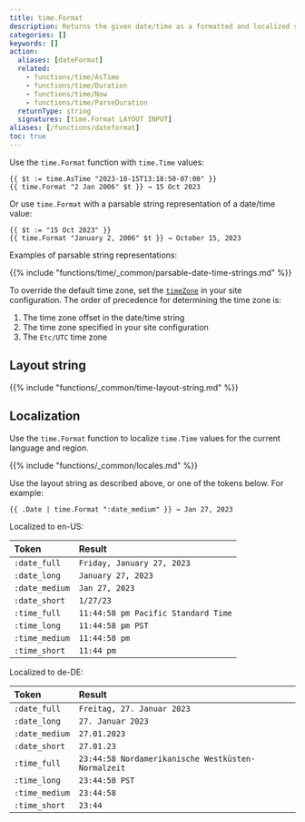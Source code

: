 ```yaml
---
title: time.Format
description: Returns the given date/time as a formatted and localized string.
categories: []
keywords: []
action:
  aliases: [dateFormat]
  related:
    - functions/time/AsTime
    - functions/time/Duration
    - functions/time/Now
    - functions/time/ParseDuration
  returnType: string
  signatures: [time.Format LAYOUT INPUT]
aliases: [/functions/dateformat]
toc: true
---
```


Use the `time.Format` function with `time.Time` values:

```go-html-template
{{ $t := time.AsTime "2023-10-15T13:18:50-07:00" }}
{{ time.Format "2 Jan 2006" $t }} → 15 Oct 2023
```

Or use `time.Format` with a parsable string representation of a date/time value:

```go-html-template
{{ $t := "15 Oct 2023" }}
{{ time.Format "January 2, 2006" $t }} → October 15, 2023
```

Examples of parsable string representations:

{{% include "functions/time/_common/parsable-date-time-strings.md" %}}

To override the default time zone, set the [`timeZone`] in your site configuration. The order of precedence for determining the time zone is:

1. The time zone offset in the date/time string
2. The time zone specified in your site configuration
3. The `Etc/UTC` time zone

[`timeZone`]: https://gohugo.io/getting-started/configuration/#timezone

## Layout string

{{% include "functions/_common/time-layout-string.md" %}}

## Localization

Use the `time.Format` function to localize `time.Time` values for the current language and region.

{{% include "functions/_common/locales.md" %}}

Use the layout string as described above, or one of the tokens below. For example:

```go-html-template
{{ .Date | time.Format ":date_medium" }} → Jan 27, 2023
```

Localized to en-US:

Token|Result
:--|:--
`:date_full`|`Friday, January 27, 2023`
`:date_long`|`January 27, 2023`
`:date_medium`|`Jan 27, 2023`
`:date_short`|`1/27/23`
`:time_full`|`11:44:58 pm Pacific Standard Time`
`:time_long`|`11:44:58 pm PST`
`:time_medium`|`11:44:58 pm`
`:time_short`|`11:44 pm`

Localized to de-DE:

Token|Result
:--|:--
`:date_full`|`Freitag, 27. Januar 2023`
`:date_long`|`27. Januar 2023`
`:date_medium`|`27.01.2023`
`:date_short`|`27.01.23`
`:time_full`|`23:44:58 Nordamerikanische Westküsten-Normalzeit`
`:time_long`|`23:44:58 PST`
`:time_medium`|`23:44:58`
`:time_short`|`23:44`
